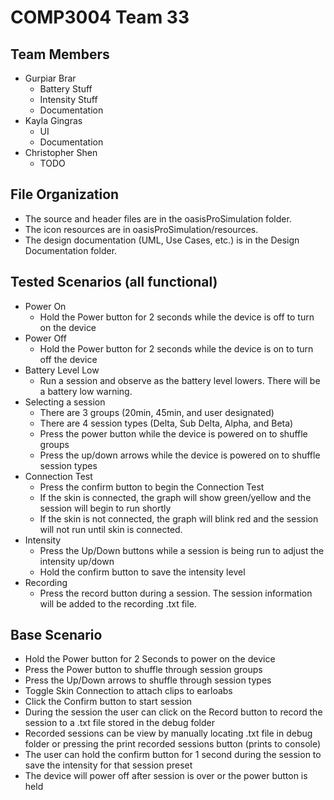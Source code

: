 # COMP3004 Team 33
## Team Members
- Gurpiar Brar
  - Battery Stuff
  - Intensity Stuff
  - Documentation
- Kayla Gingras
  - UI
  - Documentation
- Christopher Shen
  - TODO

## File Organization
- The source and header files are in the oasisProSimulation folder.
- The icon resources are in oasisProSimulation/resources.
- The design documentation (UML, Use Cases, etc.) is in the Design Documentation folder.

## Tested Scenarios (all functional)
- Power On
  - Hold the Power button for 2 seconds while the device is off to turn on the device
- Power Off
  - Hold the Power button for 2 seconds while the device is on to turn off the device
- Battery Level Low
  - Run a session and observe as the battery level lowers. There will be a battery low warning.
- Selecting a session
   - There are 3 groups (20min, 45min, and user designated)
   - There are 4 session types (Delta, Sub Delta, Alpha, and Beta)
   - Press the power button while the device is powered on to shuffle groups
   - Press the up/down arrows while the device is powered on to shuffle session types
 - Connection Test
   - Press the confirm button to begin the Connection Test
   - If the skin is connected, the graph will show green/yellow and the session will begin to run shortly
   - If the skin is not connected, the graph will blink red and the session will not run until skin is connected.
 - Intensity
   - Press the Up/Down buttons while a session is being run to adjust the intensity up/down
   - Hold the confirm button to save the intensity level
 - Recording
   - Press the record button during a session. The session information will be added to the recording .txt file.

  ## Base Scenario
 - Hold the Power button for 2 Seconds to power on the device
 - Press the Power button to shuffle through session groups
 - Press the Up/Down arrows to shuffle through session types
 - Toggle Skin Connection to attach clips to earloabs
 - Click the Confirm button to start session
 - During the session the user can click on the Record button to record the session to a .txt file stored in the debug folder
 - Recorded sessions can be view by manually locating .txt file in debug folder or pressing the print recorded sessions button (prints to console)
 - The user can hold the confirm button for 1 second during the session to save the intensity for that session preset
 - The device will power off after session is over or the power button is held

